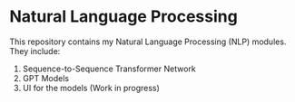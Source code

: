 # Natural Language Processing

This repository contains my Natural Language Processing (NLP) modules. They include:
1. Sequence-to-Sequence Transformer Network
2. GPT Models
3. UI for the models (Work in progress)
